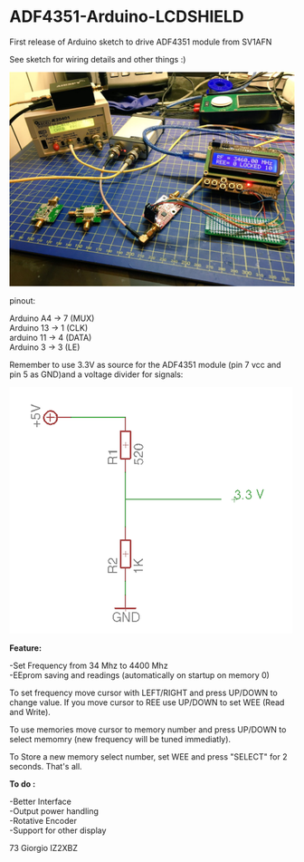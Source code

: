 # ADF4351-Arduino-LCDSHIELD

First release of Arduino sketch to drive ADF4351 module from SV1AFN

See sketch for wiring details and other things :)

![Screenshot](image.jpg)

pinout:<br>

Arduino A4 -> 7 (MUX)<BR>
Arduino 13 -> 1 (CLK)<BR>
arduino 11 -> 4 (DATA)<BR>
Arduino 3  -> 3 (LE)<BR>

Remember to use 3.3V as source for the ADF4351 module (pin 7 vcc and pin 5 as GND)and a voltage divider for signals:

![Screenshot](dividernew.png)

<b>Feature:</b>

-Set Frequency from 34 Mhz to 4400 Mhz<br>
-EEprom saving and readings (automatically on startup on memory 0)<br>

To set frequency move cursor with LEFT/RIGHT and press UP/DOWN to change value. If you move cursor to REE use UP/DOWN to set WEE (Read and Write).<br>

To use memories move cursor to memory number and press UP/DOWN to select memomry (new frequency will be tuned immediatly).<br>

To Store a new memory select number, set WEE and press "SELECT" for 2 seconds. That's all.  

<b>To do :</b>

-Better Interface <br>
-Output power handling <br>
-Rotative Encoder <br>
-Support for other display


73
Giorgio IZ2XBZ



